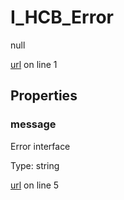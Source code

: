 # I_HCB_Error

null 

[url](https://github.com/devramsean0/hcb.js/blob/0f31850/src/api_schemas/error.ts#L1) on line 1  

## Properties
### message

Error interface 

Type: string  

[url](https://github.com/devramsean0/hcb.js/blob/0f31850/src/api_schemas/error.ts#L5) on line 5  
